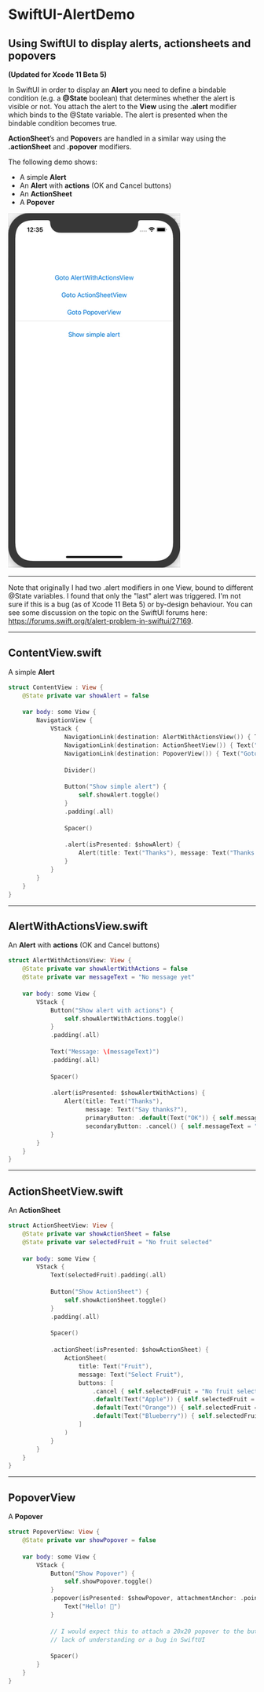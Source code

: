# SwiftUI-AlertDemo
## Using SwiftUI to display alerts, actionsheets and popovers
**(Updated for Xcode 11 Beta 5)**

In SwiftUI in order to display an **Alert** you need to define a bindable condition (e.g. a **@State** boolean) that determines whether 
the alert is visible or not. You attach the alert to the **View** using the **.alert** modifier which binds to the @State variable. 
The alert is presented when the bindable condition becomes true.

**ActionSheet**’s and **Popover**s are handled in a similar way using the **.actionSheet** and **.popover** modifiers.

The following demo shows:

* A simple **Alert**
* An **Alert** with **actions** (OK and Cancel buttons)
* An **ActionSheet**
* A **Popover**

![](./final.gif)

___

Note that originally I had two .alert modifiers in one View, bound to different @State variables. I found that only the "last" alert was triggered.
I'm not sure if this is a bug (as of Xcode 11 Beta 5) or by-design behaviour. You can see some discussion on the topic on the SwiftUI forums
here: https://forums.swift.org/t/alert-problem-in-swiftui/27169.

___

## ContentView.swift
A simple **Alert**

``` swift
struct ContentView : View {
    @State private var showAlert = false
    
    var body: some View {
        NavigationView {
            VStack {
                NavigationLink(destination: AlertWithActionsView()) { Text("Goto AlertWithActionsView") }.padding(.bottom)
                NavigationLink(destination: ActionSheetView()) { Text("Goto ActionSheetView") }.padding(.bottom)
                NavigationLink(destination: PopoverView()) { Text("Goto PopoverView") }

                Divider()
                
                Button("Show simple alert") {
                    self.showAlert.toggle()
                }
                .padding(.all)
                
                Spacer()
                            
                .alert(isPresented: $showAlert) {
                    Alert(title: Text("Thanks"), message: Text("Thanks for tapping!"), dismissButton: .default(Text("OK")))
                }
            }
        }
    }
}
```

___

## AlertWithActionsView.swift
An **Alert** with **actions** (OK and Cancel buttons)

``` swift
struct AlertWithActionsView: View {
    @State private var showAlertWithActions = false
    @State private var messageText = "No message yet"
    
    var body: some View {
        VStack {
            Button("Show alert with actions") {
                self.showAlertWithActions.toggle()
            }
            .padding(.all)
                
            Text("Message: \(messageText)")
            .padding(.all)
            
            Spacer()
                
            .alert(isPresented: $showAlertWithActions) {
                Alert(title: Text("Thanks"),
                      message: Text("Say thanks?"),
                      primaryButton: .default(Text("OK")) { self.messageText = "Thank you :-)" },
                      secondaryButton: .cancel() { self.messageText = "Shame :-(" })
            }
        }
    }
}
```

___

## ActionSheetView.swift
An **ActionSheet**

``` swift
struct ActionSheetView: View {
    @State private var showActionSheet = false
    @State private var selectedFruit = "No fruit selected"

    var body: some View {
        VStack {
            Text(selectedFruit).padding(.all)
            
            Button("Show ActionSheet") {
                self.showActionSheet.toggle()
            }
            .padding(.all)
            
            Spacer()

            .actionSheet(isPresented: $showActionSheet) {
                ActionSheet(
                    title: Text("Fruit"),
                    message: Text("Select Fruit"),
                    buttons: [
                        .cancel { self.selectedFruit = "No fruit selected" },
                        .default(Text("Apple")) { self.selectedFruit = "Apple" },  // Create three default style buttons
                        .default(Text("Orange")) { self.selectedFruit = "Orange" },
                        .default(Text("Blueberry")) { self.selectedFruit = "Blueberry" }
                    ]
                )
            }
        }
    }
}
```

___

## PopoverView
A **Popover**

``` swift
struct PopoverView: View {
    @State private var showPopover = false

    var body: some View {
        VStack {
            Button("Show Popover") {
                self.showPopover.toggle()
            }
            .popover(isPresented: $showPopover, attachmentAnchor: .point(UnitPoint(x: 20, y: 20)), arrowEdge: .bottom) {
                Text("Hello! 👋")
            }
            
            // I would expect this to attach a 20x20 popover to the button. But it doesn't. Not sure if this is my
            // lack of understanding or a bug in SwiftUI
            
            Spacer()
        }
    }
}
```
